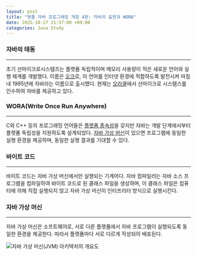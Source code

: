 ```yaml
---
layout: post
title: "명품 자바 프로그래밍 개정 4판: 자바의 출현과 WORA"
date: 2025-10-27 21:57:00 +09:00
categories: Java Study
---
```


### 자바의 태동
---
 초기 선마이크로시스템즈는 플랫폼 독립적이며 메모리 사용량이 적은 새로운 언어와 실행 체계를 개발했다. 이름은 [오크][1]로, 이 언어를 인터넷 환경에 적합하도록 발전시켜 마침내 1995년에 자바라는 이름으로 출시했다. 현재는 [오라클][2]에서 선마이크로 시스템스를 인수하여 자바를 제공하고 있다.

### WORA(Write Once Run Anywhere)
---
 C와 C++ 등의 프로그래밍 언어들은 [플랫폼 종속성][3]을 갖지만 자바는 개발 단계에서부터 플랫폼 독립성을 지원하도록 설계되었다. [자바 가상 머신][4]이 있으면 프로그램에 동일한 실행 환경을 제공하며, 동일한 실행 결과를 기대할 수 있다.

### 바이트 코드
---
 바이트 코드는 자바 가상 머신에서만 실행되는 기계어다. 자바 컴파일러는 자바 소스 프로그램을 컴파일하여 바이트 코드로 된 클래스 파일을 생성하며, 이 클래스 파일은 컴퓨터에 의해 직접 실행되지 않고 자바 가상 머신이 인터프리터 방식으로 실행시킨다.

### 자바 가상 머신
---
 자바 가상 머신은 소프트웨어로, 서로 다른 플랫폼에서 자바 프로그램이 실행되도록 동일한 환경을 제공한다. 따라서 플랫폼마다 서로 다르게 작성되어 배포된다.

![자바 가상 머신(JVM) 아키텍처의 개요도](https://drive.google.com/thumbnail?id=17fSDXf9ZSvvmuEboaeSrtU40T6sQ4crB&sz=w1000)

 [1]: https://ko.wikipedia.org/wiki/%EC%9E%90%EB%B0%94_(%ED%94%84%EB%A1%9C%EA%B7%B8%EB%9E%98%EB%B0%8D_%EC%96%B8%EC%96%B4) "선마이크로시스템즈 사무실 앞의 참나무에서 따온 이름"
 [2]: https://www.oracle.com/kr/ "미국의 소프트웨어 기업 중 하나"
 [3]: https://en.wikipedia.org/wiki/Low-level_programming_language "플랫폼 종속성을 가진 프로그래밍 언어는 보통 C#의 CLR, Java의 JVM과 같이 실행 환경이 달라도 동일 실행 결과를 보장하는 기능을 지원하지 않는다."
 [4]: https://ko.wikipedia.org/wiki/%EC%9E%90%EB%B0%94_%EA%B0%80%EC%83%81_%EB%A8%B8%EC%8B%A0 "일명 JVM(Java Virtual Machine)으로 불리며, 바이트 코드를 실행할 수 있는 주체다."